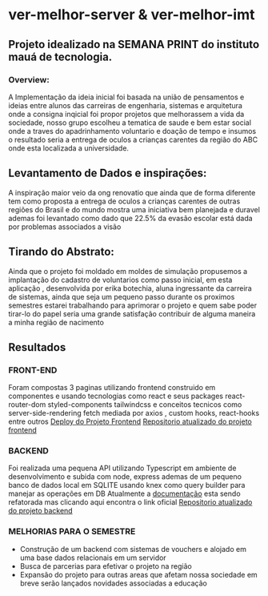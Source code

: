 # ver-melhor-server &  ver-melhor-imt
 
## Projeto idealizado na SEMANA PRINT do instituto mauá de tecnologia.

### Overview:
A Implementação da ideia inicial foi basada na união de pensamentos e ideias entre alunos das carreiras de engenharia, sistemas e arquitetura onde a consigna inqicial foi propor projetos que melhorassem a vida da sociedade, nosso grupo escolheu a tematica de saude e bem estar social onde a traves do apadrinhamento voluntario e doação de tempo e insumos o resultado seria a entrega de oculos a crianças carentes da região do ABC onde esta localizada a universidade.

## Levantamento de Dados e inspirações:
A inspiração maior veio da ong renovatio que ainda que de forma diferente tem como proposta a entrega de oculos a crianças carentes de outras regiões do Brasil e do mundo mostra uma iniciativa bem planejada e duravel ademas foi levantado como dado que 22.5% da evasão escolar está dada por problemas associados a visão


## Tirando do Abstrato:
Ainda que o projeto foi moldado em moldes de simulação propusemos a implantação do cadastro de voluntarios como passo inicial, em esta aplicação , desenvolvida por erika botechia, aluna ingressante da carreira de sistemas, ainda que seja um pequeno passo durante os proximos semestres estarei trabalhando para aprimorar o projeto e quem sabe poder tirar-lo do papel seria uma grande satisfação contribuir de alguma maneira a minha região de nacimento


## Resultados

### FRONT-END
Foram compostas 3 paginas utilizando frontend construido em componentes e usando tecnologias como react e seus packages react-router-dom styled-components tailwindcss e conceitos tecnicos como server-side-rendering fetch mediada por axios ,  custom hooks, react-hooks entre outros
<a href="https://ver-melhor.surge.sh" target="_blank"> Deploy do Projeto Frontend</a>
<a href="https://github.com/botechiadev/ver-melhor-imt.git/README.md" target="_blank">Repositorio atualizado do projeto frontend</a>

### BACKEND 
Foi realizada uma pequena API utilizando Typescript em ambiente de desenvolvimento e subida com node, express ademas de um pequeno banco de dados local em SQLITE usando knex como query builder para manejar as operações em DB
 Atualmente a <a href="https://documenter.getpostman.com/view/31911512/2sA2r53kFJ" target="_blank">documentação</a> esta sendo refatorada mas clicando aqui encontra o link oficial
<a href="https://github.com/botechiadev/ver-melhor-server" target="_blank">Repositorio atualizado do projeto backend</a>

### MELHORIAS PARA O SEMESTRE
- Construção de um backend com sistemas de vouchers e alojado em uma base dados relacionais em um servidor
- Busca de parcerias para efetivar o projeto na região
- Expansão do projeto para outras areas que afetam nossa sociedade em breve serão lançados novidades associadas a educação

